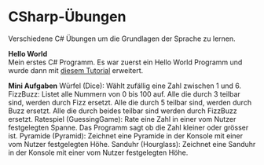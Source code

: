 # CSharp-Übungen
Verschiedene C# Übungen um die Grundlagen der Sprache zu lernen.

**Hello World**  
Mein erstes C# Programm. Es war zuerst ein Hello World Programm und wurde dann mit [diesem Tutorial](https://learn.microsoft.com/en-us/dotnet/core/tutorials/with-visual-studio?pivots=dotnet-6-0) erweitert.

**Mini Aufgaben**
Würfel (Dice): Wählt zufällig eine Zahl zwischen 1 und 6.
FizzBuzz: Listet alle Nummern von 0 bis 100 auf. Alle die durch 3 teilbar sind, werden durch Fizz ersetzt. Alle die durch 5 teilbar sind, werden durch Buzz ersetzt. Alle die durch beides teilbar sind werden durch FizzBuzz ersetzt.
Ratespiel (GuessingGame): Rate eine Zahl in einer vom Nutzer festgelegten Spanne. Das Programm sagt ob die Zahl kleiner oder grösser ist.
Pyramide (Pyramid): Zeichnet eine Pyramide in der Konsole mit einer vom Nutzer festgelegten Höhe. 
Sanduhr (Hourglass): Zeichnet eine Sanduhr in der Konsole mit einer vom Nutzer festgelegten Höhe.
